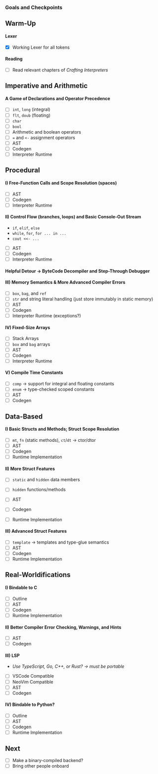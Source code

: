 ### Goals and Checkpoints

## Warm-Up
#### Lexer
- [x] Working Lexer for all tokens
#### Reading
- [ ] Read relevant chapters of *Crafting Interpreters*

## Imperative and Arithmetic 

#### A Game of Declarations and Operator Precedence
- [ ] `int`, `long` (integral)
- [ ] `flt`, `doub` (floating)
- [ ] `char`
- [ ] `bool`
- [ ] Arithmetic and boolean operators
- [ ] `=` and `<-` assignment operators
- [ ] AST 
- [ ] Codegen
- [ ] Interpreter Runtime

## Procedural

#### I) Free-Function Calls and Scope Resolution (spaces)
- [ ] AST 
- [ ] Codegen
- [ ] Interpreter Runtime

#### II) Control Flow (branches, loops) and Basic Console-Out Stream
- `if`, `elif`, `else`
- `while`, `for`, `for ... in ...`
- `cout <<- ...`

- [ ] AST 
- [ ] Codegen
- [ ] Interpreter Runtime

#### Helpful Detour -> ByteCode Decompiler and Step-Through Debugger

#### III) Memory Semantics & More Advanced Compiler Errors
- [ ] `box`, `bag`, and `ref`
- [ ] `str` and string literal handling (just store immutably in static memory)
- [ ] AST 
- [ ] Codegen
- [ ] Interpreter Runtime (exceptions?)

#### IV) Fixed-Size Arrays
- [ ] Stack Arrays 
- [ ] `box` and `bag` arrays
- [ ] AST 
- [ ] Codegen
- [ ] Interpreter Runtime

#### V) Compile Time Constants
- [ ] `comp` -> support for integral and floating constants
- [ ] `enum` -> type-checked scoped constants
- [ ] AST 
- [ ] Codegen

## Data-Based

#### I) Basic Structs and Methods; Struct Scope Resolution
- [ ] `mt`, `fn` (static methods), `ct`/`dt` -> ctor/dtor
- [ ] AST 
- [ ] Codegen
- [ ] Runtime Implementation

#### II) More Struct Features
- [ ] `static` and `hidden` data members
- [ ] `hidden` functions/methods
- [ ] AST 
- [ ] Codegen
- [ ] Runtime Implementation


#### III) Advanced Struct Features
- [ ] `template` -> templates and type-glue semantics
- [ ] AST 
- [ ] Codegen
- [ ] Runtime Implementation

## Real-Worldifications

#### I) Bindable to C
- [ ] Outline
- [ ] AST 
- [ ] Codegen
- [ ] Runtime Implementation

#### II) Better Compiler Error Checking, Warnings, and Hints
- [ ] AST 
- [ ] Codegen

#### III) LSP
- *Use TypeScript, Go, C++, or Rust? -> must be portable*
- [ ] VSCode Compatible 
- [ ] NeoVim Compatible
- [ ] AST 
- [ ] Codegen

#### IV) Bindable to Python?

- [ ] Outline
- [ ] AST 
- [ ] Codegen
- [ ] Runtime Implementation

## Next
- [ ] Make a binary-compiled backend?
- [ ] Bring other people onboard
